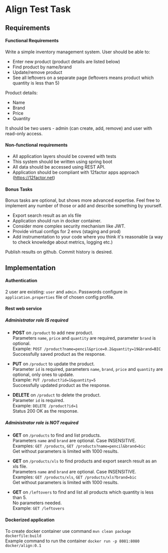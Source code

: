 # Align Test Task
## Requirements
#### Functional Requirements
Write a simple inventory management system. User should be able to:
+ Enter new product (product details are listed below)
+ Find product by name/brand
+ Update/remove product
+ See all leftovers on a separate page (leftovers means product which quantity is less than 5)  
 
Product details:
+ Name
+ Brand
+ Price
+ Quantity

 It should be two users - admin (can create, add, remove) and user with read-only access.  
 
#### Non-functional requirements
+ All application layers should be covered with tests
+ This system should be written using spring boot
+ All data should be accessed using REST API.
+ Application should be compliant with 12factor apps approach (https://12factor.net)
 
#### Bonus Tasks
 Bonus tasks are optional, but shows more advanced expertise. Feel free to implement any number of those or add and describe something by
 yourself.
+ Export search result as an xls file
+ Application should run in docker container.
+ Consider more complex security mechanism like JWT.
+ Provide virtual configs for 2 envs (staging and prod)
+ Add instrumentation to your code where you think it's reasonable (a way to check knowledge about metrics, logging etc.)
 
Publish results on github. Commit history is desired.
 
## Implementation

#### Authentication  

2 user are existing: `user` and `admin`. Passwords configure in `application.properties` file of chosen config profile.

#### Rest web service
##### Administrator role IS required
+ **POST** on `/product` to add new product.   
Parameters `name`, `price` and `quantity` are required, parameter `brand` is optional.  
Example: `POST /product?name=pencil&price=0.2&quantity=19&brand=BIC`  
Successfully saved product as the response.
 
+ **PUT** on `/product` to update the product.  
Parameter `id` is required, parameters `name`, `brand`, `price` and `quantity` are optional, only ones to update.  
Example: `PUT /product?id=1&quantity=5`  
Successfully updated product as the response.

+ **DELETE** on `/product` to delete the product.  
Parameter `id` is required.  
Example: `DELETE /product?id=1`  
Status 200 OK as the response.

##### Administrator role is NOT required
+ **GET** on `/products` to find and list products.   
Parameters `name` and `brand` are optional. Case INSENSITIVE.  
Examples: `GET /products`, `GET /products?name=pencil&brand=bic`  
Get without parameters is limited with 1000 results.  

+ **GET** on `/products/xls` to find products and export search result as an xls file.     
Parameters `name` and `brand` are optional. Case INSENSITIVE.  
Examples: `GET /products/xls`, `GET /products/xls?brand=bic`  
Get without parameters is limited with 1000 results.  

+ **GET** on `/leftovers` to find and list all products which quantity is less than 5.   
No parameters needed.  
Example: `GET /leftovers`

#### Dockerized application
To create docker container use command `mvn clean package dockerfile:build`  
Example command to run the container `docker run -p 8081:8080 docker/align:0.1`
